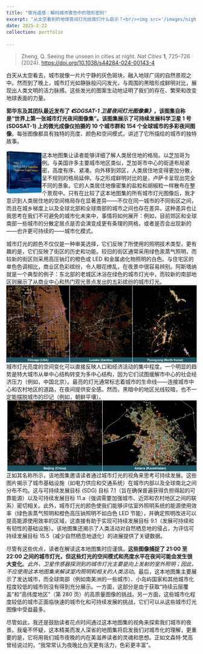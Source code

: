 ```yaml
---
title: "夜光遥感：解码城市夜色中的隐形密码"
excerpt: "从太空看到的地球夜间灯光给我们什么启示？<br/><img src='/images/night3.jpeg'>"
date: 2025-2-22
collection: portfolio

---
```


>Zheng, Q. Seeing the unseen in cities at night. *Nat Cities* **1**, 725–726 (2024). https://doi.org/10.1038/s44284-024-00143-4

白天从太空看去，城市就像一片片宁静的灰色斑块，融入地球广阔的自然景观之中。然而到了晚上，城市灯光如静脉般闪闪发光，与周围的黑暗形成鲜明对比，展现出人类文明的活力脉搏。这些发光的图案生动地证明了我们的存在、繁荣和改变地球表面的力量。

**郭华东及其团队最近发布了 *《SDGSAT-1 卫星夜间灯光图像集》*，该图集自称是“世界上第一张城市灯光夜间图像集”。该图集展示了可持续发展科学卫星 1 号 (SDGSAT-1) 上的微光成像仪拍摄的 10 个城市群和 154 个全球城市的多彩夜间图像**。每张图像都具有独特的亮度、颜色和空间模式，讲述了它所描绘的城市的独特故事。<br/>
<br/><img align=left src='/images/night1.png'>
这本地图集让读者能够详细了解人类居住地的格局。以芝加哥为例。与美国许多主要城市地区类似，芝加哥市中心的街道布局紧密，高度有序、紧凑。向外移到郊区，人类居住地变得更加分散，呈不规则的格局延伸。与之形成鲜明对比的是，卢萨卡呈现出完全不同的景象。它的人类居住地像密集的盐粒和胡椒粒一样散布在整个景观中。只有在比较了这本地图集的所有城市灯光图像后，我才意识到人类居住地的空间格局存在显著差异——不仅在同一城市的不同街区之间，而且在城乡梯度上以及全球北部和全球南部的城市之间也存在差异。这种差异也让我思考在我们不可避免的城市化未来中，事情将如何展开：例如，目前郊区和全球南部一些城市的分散定居点是否会演变成更有条理的网格，或者是否会出现新的——也许更可持续的——城市化模式。

城市灯光的颜色不仅仅是一种审美选择，它们反映了所使用的照明技术类型，更有趣的是，它们反映了街区的历史和功能。较旧的街区通常采用绿色汞蒸气照明，而较新的街区则采用高压钠灯的橙色或 LED 和金属卤化物照明的白色。与住宅区的单色色调相比，商业区色彩缤纷，令人眼花缭乱，在夜景中很容易辨别。阿斯塔纳就是一个典型的例子：东北部的老城区沐浴在绿色的城市灯光中，而较新的南部地区则展示了从商业中心和热门观光景点发出的五彩缤纷的城市灯光。
<br/><img align=left src='/images/night2.jpeg'><br/>

城市灯光亮度的空间变化可以直接反映人口和经济活动的集中程度。一个明显的趋势是特大城市从单中心结构转变为多中心结构，因为它们试图缓解市中心的社会经济压力（例如，中国北京）。最亮的灯光通常标志着城市的生命线——连接城市中心和农村地区的道路，在夜间提供安全感。然而，黑暗中的地区光线较暗，也不一定能摆脱城市的印记（例如，朝鲜平壤）。
<br/><img align=left src='/images/night3.jpeg'><br/>

正如其名称所示，该地图集邀请读者通过城市灯光的视角来思考可持续发展。这些图片揭示了城市基础设施（如电力供应和交通系统）在城市内部以及全球南北之间分布不均。这与可持续发展目标 (SDG) 目标 7.1（旨在确保普遍获得负担得起的可靠能源）以及可持续发展目标 11.a（强调需要加强城市、近郊和农村地区之间的联系）密切相关。此外，城市灯光的颜色使我们能够评估室外照明系统的能源使用效率（绿色汞蒸气照明和橙色高压钠照明不如白色 LED 节能），并确定照明改进可以提高能源使用效率的区域，这直接有助于实现可持续发展目标 9.1（发展可持续和有韧性的基础设施）。该地图集还揭示了人类活动对自然栖息地的侵占，为评估可持续发展目标 15.5（减少自然栖息地退化）的进展提供了关键数据。

尽管有这些优点，读者在解读这本地图集时应谨慎。**这些图像捕捉了 21:00 至 22:00 之间的城市灯光，但这些灯光的空间模式和亮度水平在夜间可能会发生很大变化**。*此外，卫星传感器探测到的城市灯光主要是向上发射的室外照明；因此，不应使用这本地图集来解读室内照明和相关的人类活动*。最后，这本地图集主要展示了发达城市，而全球南部（例如南美洲的一些城市）、小岛屿国家和其他城市化程度较低的城市则没有得到充分展示。一方面，这部分是由于获取“持续云层覆盖”和“高纬度地区”（第 280 页）的高质量图像的挑战。另一方面，这些城市化程度较低的城市正面临快速的城市化和可持续发展的挑战，它们可以从这些城市灯光图像中受益最多。

尽管如此，我还是鼓励读者花点时间通过这本地图集的视角来探索我们城市的夜景。我毫不怀疑，这本精美而发人深省的地图集将启发我们对城市化的理解，更重要的是，它将用我们城市夜晚的内在美滋养读者的灵魂和思想。正如文森特·梵高曾经说过的，“我常常认为夜晚比白天更有活力，色彩更丰富”。
